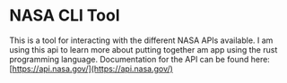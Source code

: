 # NASA CLI Tool

This is a tool for interacting with the different NASA APIs available. I am using this api to learn more about putting together am app using the rust programming language. Documentation for the API can be found here: [https://api.nasa.gov/](https://api.nasa.gov/)
